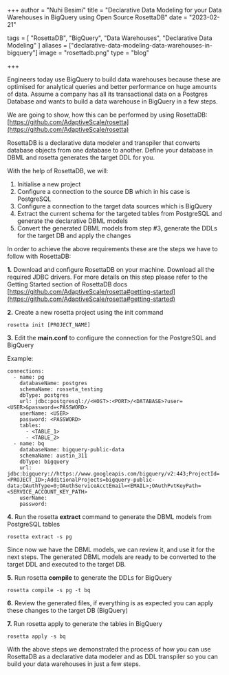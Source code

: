 +++
author = "Nuhi Besimi"
title = "Declarative Data Modeling for your Data Warehouses in BigQuery using Open Source RosettaDB"
date = "2023-02-21"

tags = [
    "RosettaDB",
    "BigQuery",
    "Data Warehouses",
    "Declarative Data Modeling"
]
aliases = ["declarative-data-modeling-data-warehouses-in-bigquery"]
image = "rosettadb.png"
type = "blog"

+++

Engineers today use BigQuery to build data warehouses because these are optimised for analytical queries and better performance on huge amounts of data. Assume a company has all its transactional data on a Postgres Database and wants to build a data warehouse in BigQuery in a few steps.

We are going to show, how this can be performed by using RosettaDB: [https://github.com/AdaptiveScale/rosetta](https://github.com/AdaptiveScale/rosetta)

RosettaDB is a declarative data modeler and transpiler that converts database objects from one database to another. Define your database in DBML and rosetta generates the target DDL for you.

With the help of RosettaDB, we will:

1.  Initialise a new project
2.  Configure a connection to the source DB which in his case is PostgreSQL
3.  Configure a connection to the target data sources which is BigQuery
4.  Extract the current schema for the targeted tables from PostgreSQL and generate the declarative DBML models
5.  Convert the generated DBML models from step #3, generate the DDLs for the target DB and apply the changes

In order to achieve the above requirements these are the steps we have to follow with RosettaDB:

**1.** Download and configure RosettaDB on your machine. Download all the required JDBC drivers. For more details on this step please refer to the Getting Started section of RosettaDB docs [https://github.com/AdaptiveScale/rosetta#getting-started](https://github.com/AdaptiveScale/rosetta#getting-started)

**2.** Create a new rosetta project using the init command

```
rosetta init [PROJECT_NAME]
```


**3.** Edit the **main.conf** to configure the connection for the PostgreSQL and BigQuery

Example:

```
connections:
  - name: pg
    databaseName: postgres
    schemaName: rosseta_testing
    dbType: postgres
    url: jdbc:postgresql://<HOST>:<PORT>/<DATABASE>?user=<USER>&password=<PASSWORD>
    userName: <USER>
    password: <PASSWORD>
    tables:
      - <TABLE_1>
      - <TABLE_2>
  - name: bq
    databaseName: bigquery-public-data
    schemaName: austin_311
    dbType: bigquery
    url: jdbc:bigquery://https://www.googleapis.com/bigquery/v2:443;ProjectId=<PROJECT_ID>;AdditionalProjects=bigquery-public-data;OAuthType=0;OAuthServiceAcctEmail=<EMAIL>;OAuthPvtKeyPath=<SERVICE_ACCOUNT_KEY_PATH>
    userName:
    password:
```


**4\.** Run the rosetta **extract** command to generate the DBML models from PostgreSQL tables

```
rosetta extract -s pg
```


Since now we have the DBML models, we can review it, and use it for the next steps. The generated DBML models are ready to be converted to the target DDL and executed to the target DB.

**5\.** Run rosetta **compile** to generate the DDLs for BigQuery

```
rosetta compile -s pg -t bq
```


**6\.** Review the generated files, if everything is as expected you can apply these changes to the target DB (BigQuery)

**7\.** Run rosetta apply to generate the tables in BigQuery

```
rosetta apply -s bq
```


With the above steps we demonstrated the process of how you can use RosettaDB as a declarative data modeler and as DDL transpiler so you can build your data warehouses in just a few steps.
